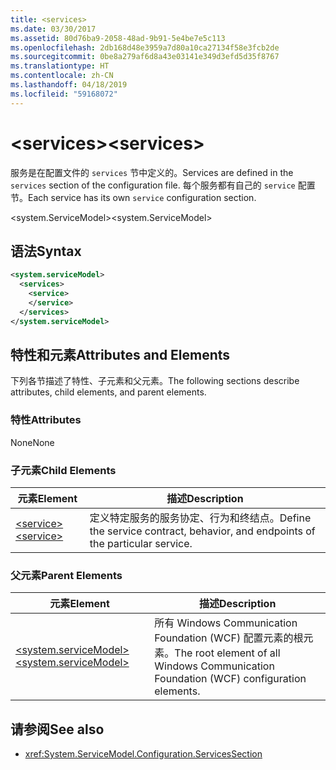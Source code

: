 ```yaml
---
title: <services>
ms.date: 03/30/2017
ms.assetid: 80d76ba9-2058-48ad-9b91-5e4be7e5c113
ms.openlocfilehash: 2db168d48e3959a7d80a10ca27134f58e3fcb2de
ms.sourcegitcommit: 0be8a279af6d8a43e03141e349d3efd5d35f8767
ms.translationtype: HT
ms.contentlocale: zh-CN
ms.lasthandoff: 04/18/2019
ms.locfileid: "59168072"
---
```

# <a name="services"></a><span data-ttu-id="89e24-101">\<services></span><span class="sxs-lookup"><span data-stu-id="89e24-101">\<services></span></span>
<span data-ttu-id="89e24-102">服务是在配置文件的 `services` 节中定义的。</span><span class="sxs-lookup"><span data-stu-id="89e24-102">Services are defined in the `services` section of the configuration file.</span></span> <span data-ttu-id="89e24-103">每个服务都有自己的 `service` 配置节。</span><span class="sxs-lookup"><span data-stu-id="89e24-103">Each service has its own `service` configuration section.</span></span>  
  
 <span data-ttu-id="89e24-104">\<system.ServiceModel></span><span class="sxs-lookup"><span data-stu-id="89e24-104">\<system.ServiceModel></span></span>  
  
## <a name="syntax"></a><span data-ttu-id="89e24-105">语法</span><span class="sxs-lookup"><span data-stu-id="89e24-105">Syntax</span></span>  
  
```xml  
<system.serviceModel>
  <services>
    <service>
    </service>
  </services>
</system.serviceModel>
```  
  
## <a name="attributes-and-elements"></a><span data-ttu-id="89e24-106">特性和元素</span><span class="sxs-lookup"><span data-stu-id="89e24-106">Attributes and Elements</span></span>  
 <span data-ttu-id="89e24-107">下列各节描述了特性、子元素和父元素。</span><span class="sxs-lookup"><span data-stu-id="89e24-107">The following sections describe attributes, child elements, and parent elements.</span></span>  
  
### <a name="attributes"></a><span data-ttu-id="89e24-108">特性</span><span class="sxs-lookup"><span data-stu-id="89e24-108">Attributes</span></span>  
 <span data-ttu-id="89e24-109">None</span><span class="sxs-lookup"><span data-stu-id="89e24-109">None</span></span>  
  
### <a name="child-elements"></a><span data-ttu-id="89e24-110">子元素</span><span class="sxs-lookup"><span data-stu-id="89e24-110">Child Elements</span></span>  
  
|<span data-ttu-id="89e24-111">元素</span><span class="sxs-lookup"><span data-stu-id="89e24-111">Element</span></span>|<span data-ttu-id="89e24-112">描述</span><span class="sxs-lookup"><span data-stu-id="89e24-112">Description</span></span>|  
|-------------|-----------------|  
|[<span data-ttu-id="89e24-113">\<service></span><span class="sxs-lookup"><span data-stu-id="89e24-113">\<service></span></span>](../../../../../docs/framework/configure-apps/file-schema/wcf/service.md)|<span data-ttu-id="89e24-114">定义特定服务的服务协定、行为和终结点。</span><span class="sxs-lookup"><span data-stu-id="89e24-114">Define the service contract, behavior, and endpoints of the particular service.</span></span>|  
  
### <a name="parent-elements"></a><span data-ttu-id="89e24-115">父元素</span><span class="sxs-lookup"><span data-stu-id="89e24-115">Parent Elements</span></span>  
  
|<span data-ttu-id="89e24-116">元素</span><span class="sxs-lookup"><span data-stu-id="89e24-116">Element</span></span>|<span data-ttu-id="89e24-117">描述</span><span class="sxs-lookup"><span data-stu-id="89e24-117">Description</span></span>|  
|-------------|-----------------|  
|[<span data-ttu-id="89e24-118">\<system.serviceModel></span><span class="sxs-lookup"><span data-stu-id="89e24-118">\<system.serviceModel></span></span>](../../../../../docs/framework/configure-apps/file-schema/wcf/system-servicemodel.md)|<span data-ttu-id="89e24-119">所有 Windows Communication Foundation (WCF) 配置元素的根元素。</span><span class="sxs-lookup"><span data-stu-id="89e24-119">The root element of all Windows Communication Foundation (WCF) configuration elements.</span></span>|  
  
## <a name="see-also"></a><span data-ttu-id="89e24-120">请参阅</span><span class="sxs-lookup"><span data-stu-id="89e24-120">See also</span></span>

- <xref:System.ServiceModel.Configuration.ServicesSection>

